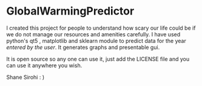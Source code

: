 # GlobalWarmingPredictor
I created this project for people to understand how scary our life could be if we do not manage our resources and amenities carefully. 
I have used python's qt5 , matplotlib and sklearn module to predict data for the year *entered by the user*. It generates graphs and presentable gui. 


It is open source so any one can use it, just add the LICENSE file and you can use it anywhere you wish.

Shane Sirohi : )
